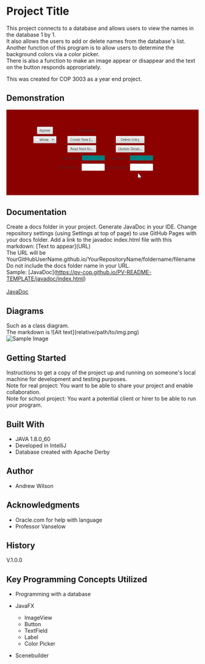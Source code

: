 # Project Title

This project connects to a database and allows users to view the names in the database 1 by 1. <br />
It also allows the users to add or delete names from the database's list. <br />
Another function of this program is to allow users to determine the background colors via a color picker. <br />
There is also a function to make an image appear or disappear and the text on the button responds appropriately. <br />

This was created for COP 3003 as a year end project.

## Demonstration

![Sample GIF](https://github.com/abwilson5729/BooksDBFinalFX/blob/master/working.gif) 

## Documentation

Create a docs folder in your project. Generate JavaDoc in your IDE. Change repository settings (using Settings at top of page) to use GitHub Pages with your docs folder. Add a link to the javadoc index.html file with this markdown: \[Text to appear]\(URL) <br />
The URL will be YourGitHubUserName.github.io/YourRepositoryName/foldername/filename<br /> 
Do not include the docs folder name in your URL. <br />
Sample: \[JavaDoc]\(https://pv-cop.github.io/PV-README-TEMPLATE/javadoc/index.html) <br /> <br />
[JavaDoc](https://pv-cop.github.io/PV-README-TEMPLATE/javadoc/index.html)

## Diagrams

Such as a class diagram. <br /> 
The markdown is  \!\[Alt text\]\(relative/path/to/img.png) <br />
 ![Sample Image](docs/9919.png)

## Getting Started

Instructions to get a copy of the project up and running on someone's local machine for development and testing purposes.
<br />
Note for real project: You want to be able to share your project and enable collaboration. 
<br />
Note for school project: You want a potential client or hirer to be able to run your program. 

## Built With

* JAVA 1.8.0_60
* Developed in IntelliJ 
* Database created with Apache Derby

## Author

* Andrew Wilson

## Acknowledgments

* Oracle.com for help with language
* Professor Vanselow

## History

V.1.0.0

## Key Programming Concepts Utilized

* Programming with a database

* JavaFX
  * ImageView
  * Button
  * TextField
  * Label
  * Color Picker
* Scenebuilder

